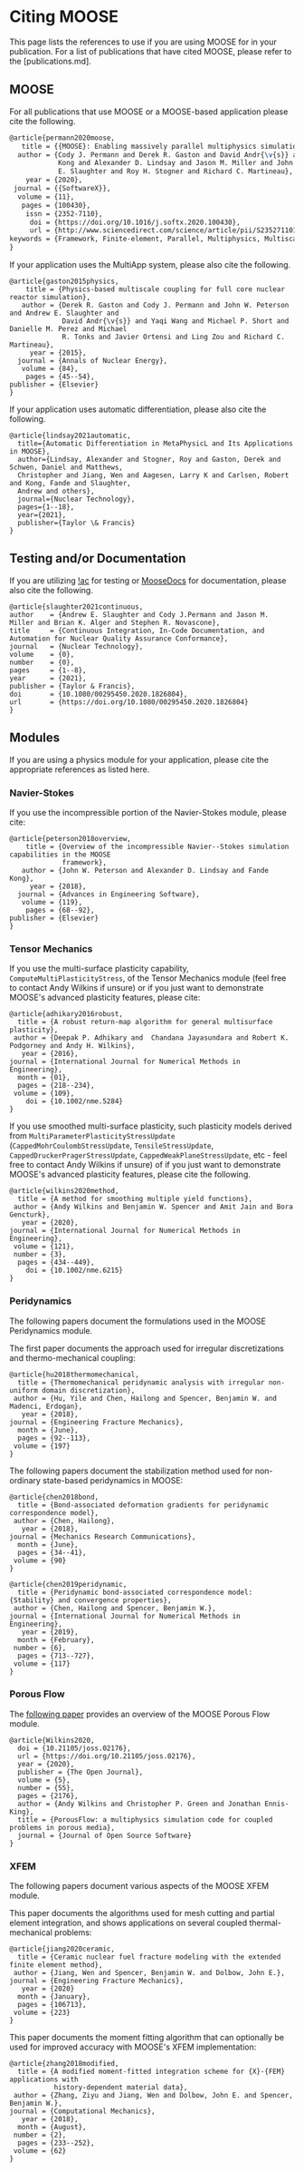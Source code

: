 # Citing MOOSE

This page lists the references to use if you are using MOOSE for in your publication. For a
list of publications that have cited MOOSE, please refer to the [publications.md].

## MOOSE

For all publications that use MOOSE or a MOOSE-based application please cite the following.

```tex
@article{permann2020moose,
   title = {{MOOSE}: Enabling massively parallel multiphysics simulation},
  author = {Cody J. Permann and Derek R. Gaston and David Andr{\v{s}} and Robert W. Carlsen and Fande
            Kong and Alexander D. Lindsay and Jason M. Miller and John W. Peterson and Andrew
            E. Slaughter and Roy H. Stogner and Richard C. Martineau},
    year = {2020},
 journal = {{SoftwareX}},
  volume = {11},
   pages = {100430},
    issn = {2352-7110},
     doi = {https://doi.org/10.1016/j.softx.2020.100430},
     url = {http://www.sciencedirect.com/science/article/pii/S2352711019302973},
keywords = {Framework, Finite-element, Parallel, Multiphysics, Multiscale}
}
```

If your application uses the MultiApp system, please also cite the following.

```
@article{gaston2015physics,
    title = {Physics-based multiscale coupling for full core nuclear reactor simulation},
   author = {Derek R. Gaston and Cody J. Permann and John W. Peterson and Andrew E. Slaughter and
             David Andr{\v{s}} and Yaqi Wang and Michael P. Short and Danielle M. Perez and Michael
             R. Tonks and Javier Ortensi and Ling Zou and Richard C. Martineau},
     year = {2015},
  journal = {Annals of Nuclear Energy},
   volume = {84},
    pages = {45--54},
publisher = {Elsevier}
}
```
If your application uses automatic differentiation, please also cite the following.
```
@article{lindsay2021automatic,
  title={Automatic Differentiation in MetaPhysicL and Its Applications in MOOSE},
  author={Lindsay, Alexander and Stogner, Roy and Gaston, Derek and Schwen, Daniel and Matthews,
  Christopher and Jiang, Wen and Aagesen, Larry K and Carlsen, Robert and Kong, Fande and Slaughter,
  Andrew and others},
  journal={Nuclear Technology},
  pages={1--18},
  year={2021},
  publisher={Taylor \& Francis}
}
```

## Testing and/or Documentation

If you are utilizing [!ac](CIVET) for testing or [MooseDocs](python/MooseDocs/index.md) for
documentation, please also cite the following.

```
@article{slaughter2021continuous,
author    = {Andrew E. Slaughter and Cody J.Permann and Jason M. Miller and Brian K. Alger and Stephen R. Novascone},
title     = {Continuous Integration, In-Code Documentation, and Automation for Nuclear Quality Assurance Conformance},
journal   = {Nuclear Technology},
volume    = {0},
number    = {0},
pages     = {1--8},
year      = {2021},
publisher = {Taylor & Francis},
doi       = {10.1080/00295450.2020.1826804},
url       = {https://doi.org/10.1080/00295450.2020.1826804}
}
```

## Modules

If you are using a physics module for your application, please cite the appropriate references
as listed here.

### Navier-Stokes

If you use the incompressible portion of the Navier-Stokes module, please cite:

```
@article{peterson2018overview,
    title = {Overview of the incompressible Navier--Stokes simulation capabilities in the MOOSE
             framework},
   author = {John W. Peterson and Alexander D. Lindsay and Fande Kong},
     year = {2018},
  journal = {Advances in Engineering Software},
   volume = {119},
    pages = {68--92},
publisher = {Elsevier}
}
```

### Tensor Mechanics

If you use the multi-surface plasticity capability, `ComputeMultiPlasticityStress`, of the Tensor Mechanics module (feel free to contact Andy Wilkins if unsure) or if you just want to demonstrate MOOSE's advanced plasticity features, please cite:

```
@article{adhikary2016robust,
  title = {A robust return-map algorithm for general multisurface plasticity},
 author = {Deepak P. Adhikary and  Chandana Jayasundara and Robert K. Podgorney and Andy H. Wilkins},
   year = {2016},
journal = {International Journal for Numerical Methods in Engineering},
  month = {01},
  pages = {218--234},
 volume = {109},
    doi = {10.1002/nme.5284}
}
```

If you use smoothed multi-surface plasticity, such plasticity models derived from `MultiParameterPlasticityStressUpdate` (`CappedMohrCoulombStressUpdate`, `TensileStressUpdate`, `CappedDruckerPragerStressUpdate`, `CappedWeakPlaneStressUpdate`, etc - feel free to contact Andy Wilkins if unsure) of if you just want to demonstrate MOOSE's advanced plasticity features, please cite the following.

```
@article{wilkins2020method,
  title = {A method for smoothing multiple yield functions},
 author = {Andy Wilkins and Benjamin W. Spencer and Amit Jain and Bora Gencturk},
   year = {2020},
journal = {International Journal for Numerical Methods in Engineering},
 volume = {121},
 number = {3},
  pages = {434--449},
    doi = {10.1002/nme.6215}
}
```

### Peridynamics

The following papers document the formulations used in the MOOSE Peridynamics module.

The first paper documents the approach used for irregular discretizations and thermo-mechanical coupling:

```
@article{hu2018thermomechanical,
  title = {Thermomechanical peridynamic analysis with irregular non-uniform domain discretization},
 author = {Hu, Yile and Chen, Hailong and Spencer, Benjamin W. and Madenci, Erdogan},
   year = {2018},
journal = {Engineering Fracture Mechanics},
  month = {June},
  pages = {92--113},
 volume = {197}
}
```

The following papers document the stabilization method used for non-ordinary state-based peridynamics in MOOSE:

```
@article{chen2018bond,
  title = {Bond-associated deformation gradients for peridynamic correspondence model},
 author = {Chen, Hailong},
   year = {2018},
journal = {Mechanics Research Communications},
  month = {June},
  pages = {34--41},
 volume = {90}
}

@article{chen2019peridynamic,
  title = {Peridynamic bond-associated correspondence model: {Stability} and convergence properties},
 author = {Chen, Hailong and Spencer, Benjamin W.},
journal = {International Journal for Numerical Methods in Engineering},
   year = {2019},
  month = {February},
 number = {6},
  pages = {713--727},
 volume = {117}
}
```

### Porous Flow

The [following paper](https://doi.org/10.21105/joss.02176) provides an overview of the MOOSE Porous Flow module.

```
@article{Wilkins2020,
  doi = {10.21105/joss.02176},
  url = {https://doi.org/10.21105/joss.02176},
  year = {2020},
  publisher = {The Open Journal},
  volume = {5},
  number = {55},
  pages = {2176},
  author = {Andy Wilkins and Christopher P. Green and Jonathan Ennis-King},
  title = {PorousFlow: a multiphysics simulation code for coupled problems in porous media},
  journal = {Journal of Open Source Software}
}
```

### XFEM

The following papers document various aspects of the MOOSE XFEM module.

This paper documents the algorithms used for mesh cutting and partial element integration, and shows applications on several coupled thermal-mechanical problems:

```
@article{jiang2020ceramic,
  title = {Ceramic nuclear fuel fracture modeling with the extended finite element method},
 author = {Jiang, Wen and Spencer, Benjamin W. and Dolbow, John E.},
journal = {Engineering Fracture Mechanics},
   year = {2020}
  month = {January},
  pages = {106713},
 volume = {223}
}
```

This paper documents the moment fitting algorithm that can optionally be used for improved accuracy with MOOSE's XFEM implementation:

```
@article{zhang2018modified,
  title = {A modified moment-fitted integration scheme for {X}-{FEM} applications with
           history-dependent material data},
 author = {Zhang, Ziyu and Jiang, Wen and Dolbow, John E. and Spencer, Benjamin W.},
journal = {Computational Mechanics},
   year = {2018},
  month = {August},
 number = {2},
  pages = {233--252},
 volume = {62}
}
```

